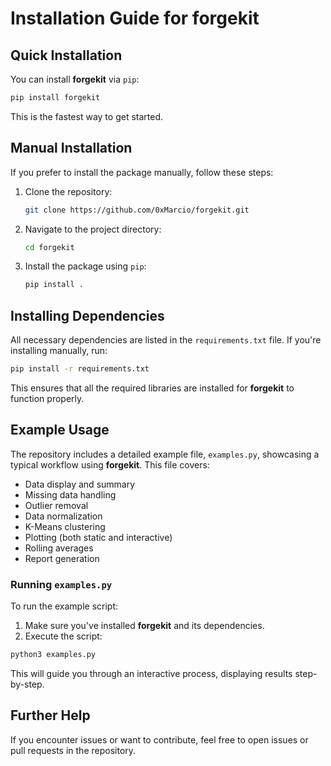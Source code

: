 # Installation Guide for forgekit

## Quick Installation

You can install **forgekit** via `pip`:

```bash
pip install forgekit
```

This is the fastest way to get started.

## Manual Installation

If you prefer to install the package manually, follow these steps:

1. Clone the repository:

   ```bash
   git clone https://github.com/0xMarcio/forgekit.git
   ```

2. Navigate to the project directory:

   ```bash
   cd forgekit
   ```

3. Install the package using `pip`:

   ```bash
   pip install .
   ```

## Installing Dependencies

All necessary dependencies are listed in the `requirements.txt` file. If you're installing manually, run:

```bash
pip install -r requirements.txt
```

This ensures that all the required libraries are installed for **forgekit** to function properly.

## Example Usage

The repository includes a detailed example file, `examples.py`, showcasing a typical workflow using **forgekit**. This file covers:

- Data display and summary
- Missing data handling
- Outlier removal
- Data normalization
- K-Means clustering
- Plotting (both static and interactive)
- Rolling averages
- Report generation

### Running `examples.py`

To run the example script:

1. Make sure you've installed **forgekit** and its dependencies.
2. Execute the script:

```bash
python3 examples.py
```

This will guide you through an interactive process, displaying results step-by-step.

## Further Help

If you encounter issues or want to contribute, feel free to open issues or pull requests in the repository.
